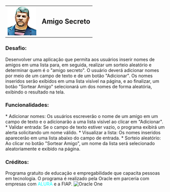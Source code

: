 
  <table style="border: none; width: 100%;">
  <tr>
    <td style="padding-right: 10px; vertical-align: middle;">
      <img src="assets/jailson.png" alt="Foto Jailson" width="90">
    </td>
    <td style="vertical-align: middle;">
      <h2 style="margin: 0;">Amigo Secreto</h2>
    </td>
  </tr>
</table>

<h3>Desafio:</h3>
Desenvolver uma aplicação que permita aos usuários inserir nomes de amigos em uma lista para, em seguida, realizar um sorteio aleatório e determinar quem é o "amigo secreto".
O usuário deverá adicionar nomes por meio de um campo de texto e de um botão "Adicionar".
Os nomes inseridos serão exibidos em uma lista visível na página, e ao finalizar, um botão "Sortear Amigo" selecionará um dos nomes de forma aleatória, exibindo o resultado na tela.

<h3>Funcionalidades:</h3>
* Adicionar nomes: Os usuários escreverão o nome de um amigo em um campo de texto e o adicionarão a uma lista visível ao clicar em "Adicionar".
* Validar entrada: Se o campo de texto estiver vazio, o programa exibirá um alerta solicitando um nome válido.
* Visualizar a lista: Os nomes inseridos aparecerão em uma lista abaixo do campo de entrada.
* Sorteio aleatório: Ao clicar no botão "Sortear Amigo", um nome da lista será selecionado aleatoriamente e exibido na página.

<h3>Créditos:</h3>
Programa gratuito de educação e empregabilidade que capacita pessoas em tecnologia. 
O programa é realizado pela Oracle em parceria com empresas com <span style="color:#00ffff;">ALURA</span> e a <span>FIAP</span>. 
<img src="https://cdn2.gnarususercontent.com.br/1/1221562/b6256fa6-5fde-4cdd-a4a3-d33ebc90bb6c.png" alt="Oracle One">

